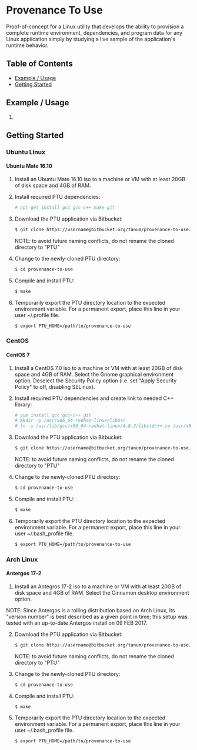 # Provenance To Use

Proof-of-concept for a Linux utility that develops the ability to provision a
complete runtime environment, dependencies, and program data for any Linux
application simply by studying a live sample of the application's runtime
behavior.

## Table of Contents

- [Example / Usage](#example--usage)
- [Getting Started](#getting-started)

## Example / Usage

1.

## Getting Started

### Ubuntu Linux

#### Ubuntu Mate 16.10

1. Install an Ubuntu Mate 16.10 iso to a machine or VM with at least 20GB of
disk space and 4GB of RAM.


2. Install required PTU dependencies:

   ```bash
   # apt-get install gcc gcc-c++ make git
   ```

3. Download the PTU application via Bitbucket:

   ```bash
   $ git clone https://username@bitbucket.org/tanum/provenance-to-use.git
   ```

   NOTE: to avoid future naming conflicts, do not rename the cloned directory to
   "PTU"

4. Change to the newly-cloned PTU directory:

   ```bash
   $ cd provenance-to-use
   ```

5. Compile and install PTU:

   ```bash
   $ make
   ```

6. Temporarily export the PTU directory location to the expected environment
variable.  For a permanent export, place this line in your user ~/.profile file.

   ```bash
   $ export PTU_HOME=/path/to/provenance-to-use
   ```

### CentOS

#### CentOS 7

1. Install a CentOS 7.0 iso to a machine or VM with at least 20GB of disk space
and 4GB of RAM.  Select the Gnome graphical environment option.  Deselect the
Security Policy option (i.e. set "Apply Security Policy" to off, disabling
SELinux).

2. Install required PTU dependencies and create link to needed C++ library:

   ```bash
   # yum install gcc gcc-c++ git
   # mkdir -p /usr/x86_64-redhat-linux/lib64/
   # ln -s /usr/lib/gcc/x86_64-redhat-linux/4.8.2/libstdc++.so /usr/x86_64-redhat-linux/lib64/libstdc++.so
   ```

3. Download the PTU application via Bitbucket:

   ```bash
   $ git clone https://username@bitbucket.org/tanum/provenance-to-use.git
   ```

   NOTE: to avoid future naming conflicts, do not rename the cloned directory to
   "PTU"

4. Change to the newly-cloned PTU directory:

   ```bash
   $ cd provenance-to-use
   ```

5. Compile and install PTU:

   ```bash
   $ make
   ```

6. Temporarily export the PTU directory location to the expected environment
variable.  For a permanent export, place this line in your user ~/.bash_profile
file.

   ```bash
   $ export PTU_HOME=/path/to/provenance-to-use
   ```

### Arch Linux

#### Antergos 17-2

1. Install an Antegros 17-2 iso to a machine or VM with at least 20GB of
disk space and 4GB of RAM.  Select the Cinnamon desktop environment option.

NOTE: Since Antergos is a rolling distribution based on Arch Linux, its "version
number" is best described as a given point in time; this setup was tested with
an up-to-date Antergos install on 09 FEB 2017.

2. Download the PTU application via Bitbucket:

   ```bash
   $ git clone https://username@bitbucket.org/tanum/provenance-to-use.git
   ```

   NOTE: to avoid future naming conflicts, do not rename the cloned directory to
   "PTU"

3. Change to the newly-cloned PTU directory:

   ```bash
   $ cd provenance-to-use
   ```

4. Compile and install PTU:

   ```bash
   $ make
   ```

5. Temporarily export the PTU directory location to the expected environment
variable.  For a permanent export, place this line in your user ~/.bash_profile
file.

   ```bash
   $ export PTU_HOME=/path/to/provenance-to-use
   ```

